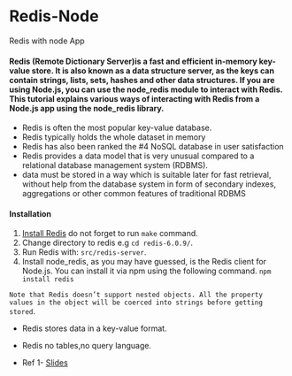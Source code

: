 # Redis-Node 
 Redis with node App
<h4>Redis (Remote Dictionary Server)is a fast and efficient in-memory key-value store. It is also known as a data structure server, as the keys can contain strings, lists, sets, hashes and other data structures. If you are using Node.js, you can use the node_redis module to interact with Redis. This tutorial explains various ways of interacting with Redis from a Node.js app using the node_redis library. </h4>

- Redis is often the most popular key-value database.
- Redis typically holds the whole dataset in memory
- Redis has also been ranked the #4 NoSQL database in user satisfaction 
- Redis provides a data model that is very unusual compared to a relational database management system (RDBMS).
- data must be stored in a way which is suitable later for fast retrieval, without help from the database system in form of secondary indexes, aggregations or other common features of traditional RDBMS

#### Installation

1. [Install Redis](https://redis.io/download) do not forget to run `make` command.
2. Change directory to redis  e.g `cd redis-6.0.9/`.
3. Run Redis with: `src/redis-server`.
4. Install node_redis, as you may have guessed, is the Redis client for Node.js. You can install it via npm using the following command. `npm install redis`


`Note that Redis doesn’t support nested objects. All the property values in the object will be coerced into strings before getting stored`.

- Redis stores data in a key-value format.
- Redis no tables,no query language.


- Ref
1- [Slides](http://nosqlberlin.de/slides/NoSQLBerlin-Redis.pdf)
